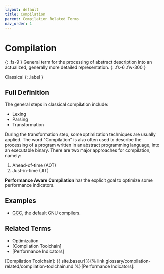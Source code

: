 ```yaml
---
layout: default
title: Compilation
parent: Compilation Related Terms
nav_order: 1
---
```


# Compilation
{: .fs-9 }
General term for the processing of abstract description into an actualized, generally more detailed representation.
{: .fs-6 .fw-300 }

Classical
{: .label }

## Full Definition
The general steps in classical compilation include:
- Lexing
- Parsing
- Transformation

During the transformation step, some optimization techniques are usually applied.
The word "Compilation" is also often used to describe the processing of a program written in an abstract programming language, into an executable binary.
There are two major approaches for compilation, namely:
1. Ahead-of-time (AOT)
2. Just-in-time (JIT)

**Performance Aware Compilation** has the explicit goal to optimize some performance indicators.

## Examples

- [GCC](https://gcc.gnu.org/), the default GNU compilers.

<!-- ## Synonyms

- -->

## Related Terms

- Optimization
- [Compilation Toolchain]
- [Performance Indicators]

<!-- ## Sources
1.  -->
[Compilation Toolchain]: {{ site.baseurl }}{% link glossary/compilation-related/compilation-toolchain.md %}
[Performance Indicators]:
